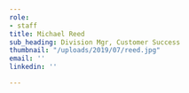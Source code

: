 ```yaml
---
role:
- staff
title: Michael Reed
sub_heading: Division Mgr, Customer Success
thumbnail: "/uploads/2019/07/reed.jpg"
email: ''
linkedin: ''

---
```

